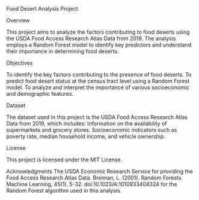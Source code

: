 Food Desert Analysis Project

Overview

This project aims to analyze the factors contributing to food deserts using the USDA Food Access Research Atlas Data from 2019. The analysis employs a Random Forest model to identify key predictors and understand their importance in determining food deserts.

Objectives

To identify the key factors contributing to the presence of food deserts.
To predict food desert status at the census tract level using a Random Forest model.
To analyze and interpret the importance of various socioeconomic and demographic features.

Dataset

The dataset used in this project is the USDA Food Access Research Atlas Data from 2019, which includes:
Information on the availability of supermarkets and grocery stores.
Socioeconomic indicators such as poverty rate, median household income, and vehicle ownership.


License

This project is licensed under the MIT License.

Acknowledgments
The USDA Economic Research Service for providing the Food Access Research Atlas Data.
Breiman, L. (2001). Random Forests. Machine Learning, 45(1), 5-32. doi:10.1023/A:1010933404324 for the Random Forest algorithm used in this analysis.
